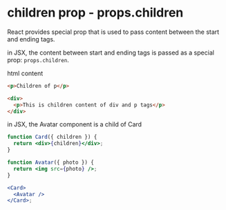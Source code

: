 # children prop - props.children

React provides special prop that is used to pass content between the start and ending tags.

in JSX, the content between start and ending tags is passed as a special prop: `props.children`.

html content

```html
<p>Children of p</p>

<div>
  <p>This is children content of div and p tags</p>
</div>
```

in JSX, the Avatar component is a child of Card

```jsx
function Card({ children }) {
  return <div>{children}</div>;
}

function Avatar({ photo }) {
  return <img src={photo} />;
}

<Card>
  <Avatar />
</Card>;
```
